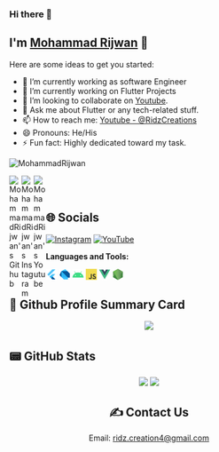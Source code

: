 ### Hi there 👋
## I'm [Mohammad Rijwan](https://ridzcreations.github.io/) 👋

Here are some ideas to get you started:

- 🌱 I’m currently working as software Engineer
- 🔭 I’m currently working on Flutter Projects
- 👯 I’m looking to collaborate on [Youtube](https://www.youtube.com/channel/UCoXamjItgSKtu1j61EB04cg).
- 💬 Ask me about Flutter or any tech-related stuff.
- 📫 How to reach me: [Youtube - @RidzCreations](https://www.youtube.com/channel/UCoXamjItgSKtu1j61EB04cg)
- 😄 Pronouns: He/His
- ⚡ Fun fact: Highly dedicated toward my task.



<p align="left"> <img src="https://komarev.com/ghpvc/?username=MohammadRijwan&label=Views&color=blue&style=plastic" alt="MohammadRijwan" /> </p>

<a href="https://github.com/MohammadRijwan">
  <img align="left" alt="MohammadRijwan's Github" width="22px" src="https://cdn.jsdelivr.net/npm/simple-icons@v3/icons/github.svg" />
</a>

<a href="https://www.instagram.com/ridz.creations/">
  <img align="left" alt="MohammadRijwan's Instagram" width="22px" src="https://cdn.jsdelivr.net/npm/simple-icons@v3/icons/instagram.svg" />
</a>
<a href="https://www.youtube.com/channel/UCoXamjItgSKtu1j61EB04cg">
  <img align="left" alt="MohammadRijwan's Youtube" width="22px" src="https://cdn.jsdelivr.net/npm/simple-icons@v3/icons/youtube.svg" />
</a>

<br/>
<br/>

## 🌐 Socials
[![Instagram](https://img.shields.io/badge/Instagram-E4405F?style=for-the-badge&logo=instagram&logoColor=white)](https://instagram.com/ridz.creations)
[![YouTube](https://img.shields.io/badge/YouTube-FF0000?style=for-the-badge&logo=youtube&logoColor=white)](https://youtube.com/channel/UCoXamjItgSKtu1j61EB04cg) 
<!-- [![LinkedIn](https://img.shields.io/badge/LinkedIn-0077B5?style=for-the-badge&logo=linkedin&logoColor=white)](https://www.linkedin.com/in/mohammad-rijwan-khan-khan)  -->

**Languages and Tools:**  

<code><img height="20" src="https://raw.githubusercontent.com/github/explore/80688e429a7d4ef2fca1e82350fe8e3517d3494d/topics/flutter/flutter.png"></code>
<code><img height="20" src="https://raw.githubusercontent.com/github/explore/80688e429a7d4ef2fca1e82350fe8e3517d3494d/topics/dart/dart.png"></code>
<code><img height="20" src="https://raw.githubusercontent.com/github/explore/80688e429a7d4ef2fca1e82350fe8e3517d3494d/topics/android/android.png"></code>
<code><img height="20" src="https://raw.githubusercontent.com/github/explore/80688e429a7d4ef2fca1e82350fe8e3517d3494d/topics/javascript/javascript.png"></code>
<code><img height="20" src="https://raw.githubusercontent.com/github/explore/80688e429a7d4ef2fca1e82350fe8e3517d3494d/topics/vue/vue.png"></code>
<code><img height="20" src="https://raw.githubusercontent.com/github/explore/80688e429a7d4ef2fca1e82350fe8e3517d3494d/topics/nodejs/nodejs.png"></code>    

## 📒 Github Profile Summary Card
<p align="center">
  <img src="https://github-profile-summary-cards.vercel.app/api/cards/profile-details?username=MohammadRijwan&theme=vue"/>
</p>

## 📟 GitHub Stats
<p align="center">
	<img width="48%" src="https://github-readme-stats.vercel.app/api?username=MohammadRijwan&show_icons=true&theme=vue" />
	<img width="48%" src="https://github-readme-streak-stats.herokuapp.com/?user=MohammadRijwan&theme=vue" />
</p>

<!-- <a href="https://github.com/MohammadRijwan">
  <img align="center" src="https://github-readme-stats.vercel.app/api/top-langs/?username=MohammadRijwan&theme=light&hide_langs_below=1" />

<a href="https://github.com/MohammadRijwan">
 <img align="center" src="https://github-readme-stats.vercel.app/api?username=MohammadRijwan&show_icons=true&theme=light&line_height=27" alt="MohammadRijwan's github stats"/>
</a> -->

<div align="center">

## ✍️ Contact Us
  
  Email: ridz.creation4@gmail.com

</div>


